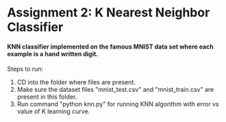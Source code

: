 # Assignment 2: K Nearest Neighbor Classifier

#### KNN classifier implemented on the famous MNIST data set where each example is a hand written digit.

Steps to run:
1. CD into the folder where files are present.
2. Make sure the dataset files "mnist_test.csv" and "mnist_train.csv" are present in this folder.
3. Run command "python knn.py" for running KNN algorithm with error vs value of K learning curve.